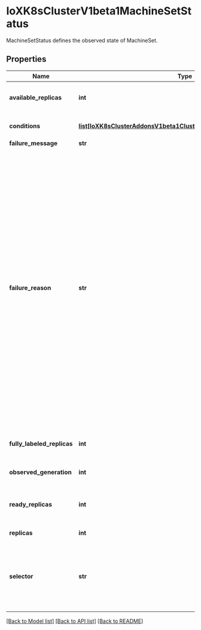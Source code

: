 # IoXK8sClusterV1beta1MachineSetStatus

MachineSetStatus defines the observed state of MachineSet.
## Properties
Name | Type | Description | Notes
------------ | ------------- | ------------- | -------------
**available_replicas** | **int** | The number of available replicas (ready for at least minReadySeconds) for this MachineSet. | [optional] 
**conditions** | [**list[IoXK8sClusterAddonsV1beta1ClusterResourceSetStatusConditions]**](IoXK8sClusterAddonsV1beta1ClusterResourceSetStatusConditions.md) | Conditions defines current service state of the MachineSet. | [optional] 
**failure_message** | **str** |  | [optional] 
**failure_reason** | **str** | In the event that there is a terminal problem reconciling the replicas, both FailureReason and FailureMessage will be set. FailureReason will be populated with a succinct value suitable for machine interpretation, while FailureMessage will contain a more verbose string suitable for logging and human consumption.   These fields should not be set for transitive errors that a controller faces that are expected to be fixed automatically over time (like service outages), but instead indicate that something is fundamentally wrong with the MachineTemplate&#39;s spec or the configuration of the machine controller, and that manual intervention is required. Examples of terminal errors would be invalid combinations of settings in the spec, values that are unsupported by the machine controller, or the responsible machine controller itself being critically misconfigured.   Any transient errors that occur during the reconciliation of Machines can be added as events to the MachineSet object and/or logged in the controller&#39;s output. | [optional] 
**fully_labeled_replicas** | **int** | The number of replicas that have labels matching the labels of the machine template of the MachineSet. | [optional] 
**observed_generation** | **int** | ObservedGeneration reflects the generation of the most recently observed MachineSet. | [optional] 
**ready_replicas** | **int** | The number of ready replicas for this MachineSet. A machine is considered ready when the node has been created and is \&quot;Ready\&quot;. | [optional] 
**replicas** | **int** | Replicas is the most recently observed number of replicas. | [optional] 
**selector** | **str** | Selector is the same as the label selector but in the string format to avoid introspection by kubernetes.clients. The string will be in the same format as the query-param syntax. More info about label selectors: http://kubernetes.io/docs/user-guide/labels#label-selectors | [optional] 

[[Back to Model list]](../README.md#documentation-for-models) [[Back to API list]](../README.md#documentation-for-api-endpoints) [[Back to README]](../README.md)


